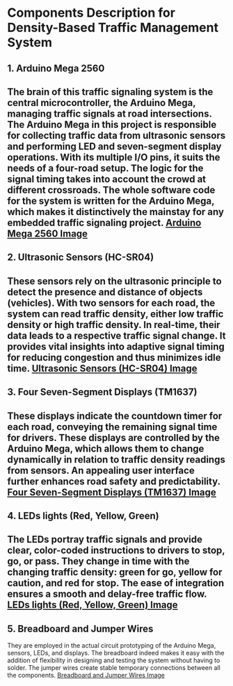 # Components Description for Density-Based Traffic Management System

## 1. Arduino Mega 2560
The brain of this traffic signaling system is the central microcontroller, the Arduino Mega, managing traffic signals at road intersections. The Arduino Mega in this project is responsible for collecting traffic data from ultrasonic sensors and performing LED and seven-segment display operations. With its multiple I/O pins, it suits the needs of a four-road setup. The logic for the signal timing takes into account the crowd at different crossroads. The whole software code for the system is written for the Arduino Mega, which makes it distinctively the mainstay for any embedded traffic signaling project.
[Arduino Mega 2560 Image](#arduino-mega-2560)  
---

## 2. Ultrasonic Sensors (HC-SR04)
These sensors rely on the ultrasonic principle to detect the presence and distance of objects (vehicles). With two sensors for each road, the system can read traffic density, either low traffic density or high traffic density. In real-time, their data leads to a respective traffic signal change. It provides vital insights into adaptive signal timing for reducing congestion and thus minimizes idle time.
[Ultrasonic Sensors (HC-SR04) Image](#ultrasonic-sensors-hc-sr04)  
---

## 3. Four Seven-Segment Displays (TM1637)
These displays indicate the countdown timer for each road, conveying the remaining signal time for drivers. These displays are controlled by the Arduino Mega, which allows them to change dynamically in relation to traffic density readings from sensors. An appealing user interface further enhances road safety and predictability.
[Four Seven-Segment Displays (TM1637) Image](#tm1637-7-segment-displays)
---

## 4. LEDs lights (Red, Yellow, Green)
The LEDs portray traffic signals and provide clear, color-coded instructions to drivers to stop, go, or pass. They change in time with the changing traffic density: green for go, yellow for caution, and red for stop. The ease of integration ensures a smooth and delay-free traffic flow.
[LEDs lights (Red, Yellow, Green) Image](#arduino-mega-2560)  
---

## 5. Breadboard and Jumper Wires
They are employed in the actual circuit prototyping of the Arduino Mega, sensors, LEDs, and displays. The breadboard indeed makes it easy with the addition of flexibility in designing and testing the system without having to solder. The jumper wires create stable temporary connections between all the components.
[Breadboard and Jumper Wires Image](#arduino-mega-2560)  
